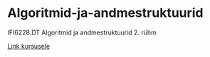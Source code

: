# Algoritmid-ja-andmestruktuurid
IFI6228.DT Algoritmid ja andmestruktuurid 2. rühm

[Link kursusele](https://www.cs.tlu.ee/~inga/AAS/)
